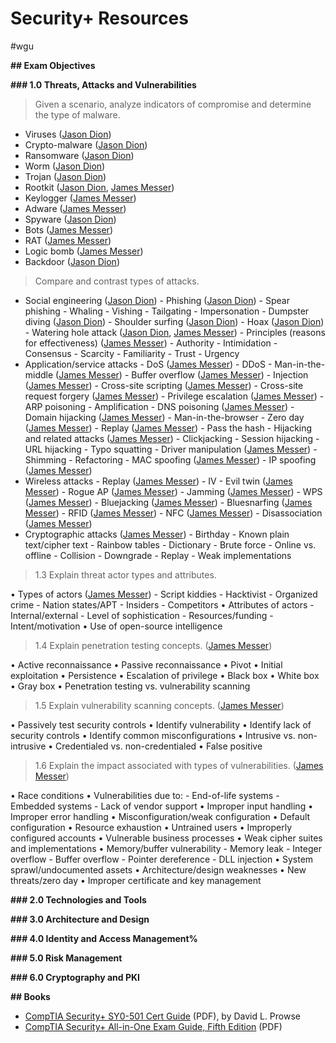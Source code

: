 # Security+ Resources

#wgu

**## Exam Objectives**

**### 1.0 Threats, Attacks and Vulnerabilities**

> Given a scenario, analyze indicators of compromise
> and determine the type of malware.

- Viruses ([Jason Dion](https://www.udemy.com/program/comptia-security/learn/2015076/lecture/12836596#overview))
- Crypto-malware ([Jason Dion](https://www.udemy.com/program/comptia-security/learn/2015076/lecture/12836594#overview))
- Ransomware ([Jason Dion](https://www.udemy.com/program/comptia-security/learn/2015076/lecture/12836640#overview))
- Worm ([Jason Dion](https://www.udemy.com/program/comptia-security/learn/2015076/lecture/12836604#overview))
- Trojan ([Jason Dion](https://www.udemy.com/program/comptia-security/learn/2015076/lecture/12836608#overview))
- Rootkit ([Jason Dion](https://www.udemy.com/program/comptia-security/learn/2015076/lecture/12836814#overview), [James Messer](https://www.youtube.com/watch?v=GpoWRVA4QXE&list=PLG49S3nxzAnnVhoAaL4B6aMFDQ8_gdxAy&index=7))
- Keylogger ([James Messer](https://www.youtube.com/watch?v=OqS6CDP8N2w&list=PLG49S3nxzAnnVhoAaL4B6aMFDQ8_gdxAy&index=8))
- Adware ([James Messer](https://www.youtube.com/watch?v=pO_ln-cSY0Y&list=PLG49S3nxzAnnVhoAaL4B6aMFDQ8_gdxAy&index=9))
- Spyware ([Jason Dion](https://www.udemy.com/program/comptia-security/learn/2015076/lecture/12836642#overview))
- Bots ([James Messer](https://www.youtube.com/watch?v=5kA2ney8r1Y&list=PLG49S3nxzAnnVhoAaL4B6aMFDQ8_gdxAy&index=10))
- RAT ([James Messer](https://www.youtube.com/watch?v=ib8Phu54VYc&list=PLG49S3nxzAnnVhoAaL4B6aMFDQ8_gdxAy&index=6))
- Logic bomb ([James Messer](https://www.youtube.com/watch?v=aUemRyeKJs4&list=PLG49S3nxzAnnVhoAaL4B6aMFDQ8_gdxAy&index=11))
- Backdoor ([Jason Dion](https://www.udemy.com/program/comptia-security/learn/2015076/lecture/12838190#overview))

> Compare and contrast types of attacks.

- Social engineering ([Jason Dion](https://www.udemy.com/program/comptia-security/learn/2015076/lecture/13219886#overview)) - Phishing ([Jason Dion](https://www.udemy.com/program/comptia-security/learn/2015076/lecture/13219898#overview)) - Spear phishing - Whaling - Vishing - Tailgating - Impersonation - Dumpster diving ([Jason Dion](https://www.udemy.com/program/comptia-security/learn/2015076/lecture/13219900#overview)) - Shoulder surfing ([Jason Dion](https://www.udemy.com/program/comptia-security/learn/2015076/lecture/13219900#overview)) - Hoax ([Jason Dion](https://www.udemy.com/program/comptia-security/learn/2015076/lecture/13219900#overview)) - Watering hole attack ([Jason Dion](https://www.udemy.com/program/comptia-security/learn/2015076/lecture/13219900#overview), [James Messer](https://www.youtube.com/watch?v=cqvaD2Do7UI&list=PL5ysgoFoCpZEM8cboeHdRDePc2bOU9CN1&index=16)) - Principles (reasons for effectiveness) ([James Messer](https://www.youtube.com/watch?v=xrdYV7bXQVc&list=PL5ysgoFoCpZEM8cboeHdRDePc2bOU9CN1&index=17)) - Authority - Intimidation - Consensus - Scarcity - Familiarity - Trust - Urgency
- Application/service attacks - DoS ([James Messer](https://www.youtube.com/watch?v=Y9LFN4Ajw6c&list=PL5ysgoFoCpZEM8cboeHdRDePc2bOU9CN1&index=18&t=3s)) - DDoS - Man-in-the-middle ([James Messer](https://www.youtube.com/watch?v=EHCN1uzac_w&list=PL5ysgoFoCpZEM8cboeHdRDePc2bOU9CN1&index=19)) - Buffer overflow ([James Messer](https://www.youtube.com/watch?v=TSeqEN-ZXe4&list=PL5ysgoFoCpZEM8cboeHdRDePc2bOU9CN1&index=20])) - Injection ([James Messer](https://www.youtube.com/watch?v=81yiRyGG29Y&list=PL5ysgoFoCpZEM8cboeHdRDePc2bOU9CN1&index=21)) - Cross-site scripting ([James Messer](https://www.youtube.com/watch?v=AjsYOMatAcg&list=PL5ysgoFoCpZEM8cboeHdRDePc2bOU9CN1&index=22)) - Cross-site request forgery ([James Messer](https://www.youtube.com/watch?v=rbP2jwEDlBM&list=PL5ysgoFoCpZEM8cboeHdRDePc2bOU9CN1&index=23)) - Privilege escalation ([James Messer](https://www.youtube.com/watch?v=KDIfL6meNQs&list=PL5ysgoFoCpZEM8cboeHdRDePc2bOU9CN1&index=24)) - ARP poisoning - Amplification - DNS poisoning ([James Messer](https://www.youtube.com/watch?v=c76GbfM_QsI&list=PL5ysgoFoCpZEM8cboeHdRDePc2bOU9CN1&index=25)) - Domain hijacking ([James Messer](https://www.youtube.com/watch?v=c76GbfM_QsI&list=PL5ysgoFoCpZEM8cboeHdRDePc2bOU9CN1&index=25)) - Man-in-the-browser - Zero day ([James Messer](https://www.youtube.com/watch?v=0zeEGYENgoo&list=PL5ysgoFoCpZEM8cboeHdRDePc2bOU9CN1&index=27)) - Replay ([James Messer](https://www.youtube.com/watch?v=jy8USm8pIYM&list=PL5ysgoFoCpZEM8cboeHdRDePc2bOU9CN1&index=28)) - Pass the hash - Hijacking and related attacks ([James Messer](https://www.youtube.com/watch?v=f2VK7jq-s5A&list=PL5ysgoFoCpZEM8cboeHdRDePc2bOU9CN1&index=29)) - Clickjacking - Session hijacking - URL hijacking - Typo squatting - Driver manipulation ([James Messer](https://www.youtube.com/watch?v=yQb2A-KoA6Y&list=PL5ysgoFoCpZEM8cboeHdRDePc2bOU9CN1&index=26)) - Shimming - Refactoring - MAC spoofing ([James Messer](https://www.youtube.com/watch?v=Esqo90Lg4PQ&list=PL5ysgoFoCpZEM8cboeHdRDePc2bOU9CN1&index=30)) - IP spoofing ([James Messer](https://www.youtube.com/watch?v=Esqo90Lg4PQ&list=PL5ysgoFoCpZEM8cboeHdRDePc2bOU9CN1&index=30))
- Wireless attacks - Replay ([James Messer](https://www.youtube.com/watch?v=1Mx4Ld7PF0s&list=PL5ysgoFoCpZEM8cboeHdRDePc2bOU9CN1&index=31)) - IV - Evil twin ([James Messer](https://www.youtube.com/watch?v=XqAn2iR9Cc0&list=PL5ysgoFoCpZEM8cboeHdRDePc2bOU9CN1&index=32)) - Rogue AP ([James Messer](https://www.youtube.com/watch?v=XqAn2iR9Cc0&list=PL5ysgoFoCpZEM8cboeHdRDePc2bOU9CN1&index=32)) - Jamming ([James Messer](https://www.youtube.com/watch?v=wqq_uWVqFso&list=PL5ysgoFoCpZEM8cboeHdRDePc2bOU9CN1&index=33)) - WPS ([James Messer](https://www.youtube.com/watch?v=drHyM--ZY5c&list=PL5ysgoFoCpZEM8cboeHdRDePc2bOU9CN1&index=34)) - Bluejacking ([James Messer](https://www.youtube.com/watch?v=ofTKPoLOxnA&list=PL5ysgoFoCpZEM8cboeHdRDePc2bOU9CN1&index=35)) - Bluesnarfing ([James Messer](https://www.youtube.com/watch?v=ofTKPoLOxnA&list=PL5ysgoFoCpZEM8cboeHdRDePc2bOU9CN1&index=35)) - RFID ([James Messer](https://www.youtube.com/watch?v=GXck1pf7-KE&list=PL5ysgoFoCpZEM8cboeHdRDePc2bOU9CN1&index=36)) - NFC ([James Messer](https://www.youtube.com/watch?v=GXck1pf7-KE&list=PL5ysgoFoCpZEM8cboeHdRDePc2bOU9CN1&index=36)) - Disassociation ([James Messer](https://www.youtube.com/watch?v=nRIND-GNiLM&list=PL5ysgoFoCpZEM8cboeHdRDePc2bOU9CN1&index=37))
- Cryptographic attacks ([James Messer](https://www.youtube.com/watch?v=wjcT1A2CGJo&list=PL5ysgoFoCpZEM8cboeHdRDePc2bOU9CN1&index=38)) - Birthday - Known plain text/cipher text - Rainbow tables - Dictionary - Brute force - Online vs. offline - Collision - Downgrade - Replay - Weak implementations

> 1.3 Explain threat actor types and attributes.

• Types of actors ([James Messer](https://www.youtube.com/watch?v=_c61C63lFMg&list=PL5ysgoFoCpZEM8cboeHdRDePc2bOU9CN1&index=39)) - Script kiddies - Hacktivist - Organized crime - Nation states/APT - Insiders - Competitors
• Attributes of actors - Internal/external - Level of sophistication - Resources/funding - Intent/motivation
• Use of open-source intelligence

> 1.4 Explain penetration testing concepts. ([James Messer](https://www.youtube.com/watch?v=AbVbqF-UmHc&list=PL5ysgoFoCpZEM8cboeHdRDePc2bOU9CN1&index=40))

• Active reconnaissance
• Passive reconnaissance
• Pivot
• Initial exploitation
• Persistence
• Escalation of privilege
• Black box
• White box
• Gray box
• Penetration testing vs. vulnerability scanning

> 1.5 Explain vulnerability scanning concepts. ([James Messer](https://www.youtube.com/watch?v=HukLd-6C4Ew&list=PL5ysgoFoCpZEM8cboeHdRDePc2bOU9CN1&index=41))

• Passively test security controls
• Identify vulnerability
• Identify lack of security controls
• Identify common misconfigurations
• Intrusive vs. non-intrusive
• Credentialed vs. non-credentialed
• False positive

> 1.6 Explain the impact associated with types of vulnerabilities. ([James Messer](https://www.youtube.com/watch?v=1UNCDsrDTu4&list=PL5ysgoFoCpZEM8cboeHdRDePc2bOU9CN1&index=42))

• Race conditions
• Vulnerabilities due to: - End-of-life systems - Embedded systems - Lack of vendor support
• Improper input handling
• Improper error handling
• Misconfiguration/weak configuration
• Default configuration
• Resource exhaustion
• Untrained users
• Improperly configured accounts
• Vulnerable business processes
• Weak cipher suites and implementations
• Memory/buffer vulnerability - Memory leak - Integer overflow - Buffer overflow - Pointer dereference - DLL injection
• System sprawl/undocumented assets
• Architecture/design weaknesses
• New threats/zero day
• Improper certificate and key management

**### 2.0 Technologies and Tools**

**### 3.0 Architecture and Design**

**### 4.0 Identity and Access Management%**

**### 5.0 Risk Management**

**### 6.0 Cryptography and PKI**

**## Books**

- [CompTIA Security+ SY0-501 Cert Guide](https://ptgmedia.pearsoncmg.com/images/9780789758996/samplepages/9780789758996_SampleCh08.pdf) (PDF), by David L. Prowse
- [CompTIA Security+ All-in-One Exam Guide, Fifth Edition](https://keyhannet.com/wp-content/uploads/2018/11/Wm.-Arthur-Conklin_-Gregory-White-CompTIA-Security-All-in-One-Exam-Guide-Exam-SY0-501-2017-McGraw-Hill.pdf) (PDF)
